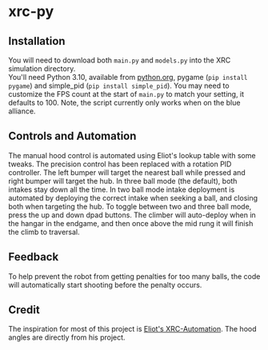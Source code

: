 # xrc-py

## Installation
You will need to download both `main.py` and `models.py` into the XRC simulation directory.  
You'll need Python 3.10, available from [python.org](https://www.python.org/downloads/), pygame (`pip install pygame`) and simple_pid (`pip install simple_pid`).
You may need to customize the FPS count at the start of `main.py` to match your setting, it defaults to 100.  Note, the script currently only works when on the blue alliance.

## Controls and Automation
The manual hood control is automated using Eliot's lookup table with some tweaks.  The precision control has been replaced with a rotation PID controller.  The left bumper will target the nearest ball while pressed and right bumper will target the hub.  In three ball mode (the default), both intakes stay down all the time.  In two ball mode intake deployment is automated by deploying the correct intake when seeking a ball, and closing both when targeting the hub.  To toggle between two and three ball mode, press the up and down dpad buttons.  The climber will auto-deploy when in the hangar in the endgame, and then once above the mid rung it will finish the climb to traversal.

## Feedback
To help prevent the robot from getting penalties for too many balls, the code will automatically start shooting before the penalty occurs.

## Credit
The inspiration for most of this project is [Eliot's XRC-Automation](https://github.com/Coolgamertag/xRc-Automation).  The hood angles are directly from his project.
